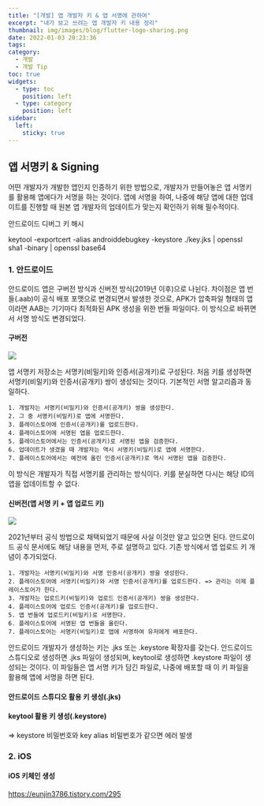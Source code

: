```yaml
---
title: "[개발] 앱 개발자 키 & 앱 서명에 관하여"
excerpt: "내가 보고 쓰려는 앱 개발자 키 내용 정리"
thumbnail: img/images/blog/flutter-logo-sharing.png
date: 2022-01-03 20:23:36
tags:
category:
  - 개발
  - 개발 Tip
toc: true
widgets:
  - type: toc
    position: left
  - type: category
    position: left
sidebar:
  left:
    sticky: true
---
```


## 앱 서명키 & Signing

어떤 개발자가 개발한 앱인지 인증하기 위한 방법으로, 개발자가 만들어놓은 앱 서명키를 활용해 앱에다가 서명을 하는 것이다.
앱에 서명을 하여, 나중에 해당 앱에 대한 업데이트를 진행할 때 원본 앱 개발자의 업데이트가 맞는지 확인하기 위해 필수적이다.

[](https://jw910911.tistory.com/53)

안드로이드 디버그 키 해시

keytool -exportcert -alias androiddebugkey -keystore ./key.jks | openssl sha1 -binary | openssl base64


### 1. 안드로이드

[](https://developer.android.com/studio/publish/app-signing?hl=ko)

안드로이드 앱은 구버전 방식과 신버전 방식(2019년 이후)으로 나뉜다. 차이점은 앱 번들(.aab)이 공식 배포 포맷으로 변경되면서 발생한 것으로, APK가 압축파일 형태의 앱이라면 AAB는 기기마다 최적화된 APK 생성을 위한 번들 파일이다. 이 방식으로 바뀌면서 서명 방식도 변경되었다.

#### 구버전

![](https://developer.android.com/studio/img/images/publish/appsigning_selfmanagediagram_2x.png?hl=ko)

앱 서명키 저장소는 서명키(비밀키)와 인증서(공개키)로 구성된다. 처음 키를 생성하면 서명키(비밀키)와 인증서(공개키) 쌍이 생성되는 것이다. 기본적인 서명 알고리즘과 동일하다.

```
1. 개발자는 서명키(비밀키)와 인증서(공개키) 쌍을 생성한다.
2. 그 중 서명키(비밀키)로 앱에 서명한다.
3. 플레이스토어에 인증서(공개키)를 업로드한다.
4. 플레이스토어에 서명된 앱을 업로드한다.
5. 플레이스토어에서는 인증서(공개키)로 서명된 앱을 검증한다.
6. 업데이트가 생겼을 때 개발자는 역시 서명키(비밀키)로 앱에 서명한다.
7. 플레이스토어에서는 예전에 올린 인증서(공개키)로 역시 서명된 앱을 검증한다.
```

이 방식은 개발자가 직접 서명키를 관리하는 방식이다. 키를 분실하면 다시는 해당 ID의 앱을 업데이트할 수 없다.

#### 신버전(앱 서명 키 + 앱 업로드 키)

![](https://developer.android.com/studio/img/images/publish/appsigning_googleplayappsigningdiagram_2x.png?hl=ko)

2021년부터 공식 방법으로 채택되었기 때문에 사실 이것만 알고 있으면 된다. 안드로이드 공식 문서에도 해당 내용을 먼저, 주로 설명하고 있다.
기존 방식에서 앱 업로드 키 개념이 추가되었다.

```
1. 개발자는 서명키(비밀키)와 서명 인증서(공개키) 쌍을 생성한다.
2. 플레이스토어에 서명키(비밀키)와 서명 인증서(공개키)를 업로드한다. => 관리는 이제 플레이스토어가 한다.
3. 개발자는 업로드키(비밀키)와 업로드 인증서(공개키) 쌍을 생성한다.
4. 플레이스토어에 업로드 인증서(공개키)를 업로드한다.
5. 앱 번들에 업로드키(비밀키)로 서명한다.
6. 플레이스토어에 서명된 앱 번들을 올린다.
7. 플레이스토어는 서명키(비밀키)로 앱에 서명하여 유저에게 배포한다.
```

안드로이드 개발자가 생성하는 키는 .jks 또는 .keystore 확장자를 갖는다.
안드로이드 스튜디오로 생성하면 .jks 파일이 생성되며, keytool로 생성하면 .keystore 파일이 생성되는 것이다.
이 파일들은 앱 서명 키가 담긴 파일로, 나중에 배포할 때 이 키 파일을 활용해 앱에 서명을 하면 된다.

#### 안드로이드 스튜디오 활용 키 생성(.jks)

#### keytool 활용 키 생성(.keystore)

=> keystore 비밀번호와 key alias 비밀번호가 같으면 에러 발생

[](https://medium.com/flutter-community/flutter-sign-in-with-google-in-android-without-firebase-a91b977d166f)

[](https://alaveiw.tistory.com/145)

### 2. iOS

#### iOS 키체인 생성

https://eunjin3786.tistory.com/295